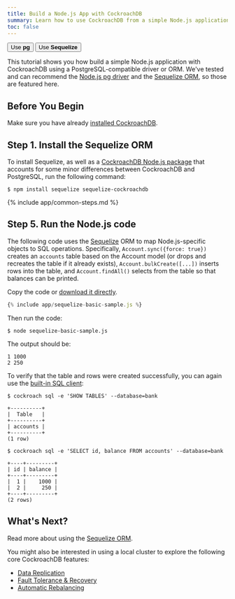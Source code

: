 ```yaml
---
title: Build a Node.js App with CockroachDB
summary: Learn how to use CockroachDB from a simple Node.js application with the Sequelize ORM.
toc: false
---
```


<div class="filters filters-big clearfix">
    <a href="build-a-nodejs-app-with-cockroachdb.html"><button class="filter-button">Use <strong>pg</strong></button></a>
    <a href="build-a-nodejs-app-with-cockroachdb-sequelize.html"><button class="filter-button current">Use <strong>Sequelize</strong></button></a>
</div>

This tutorial shows you how build a simple Node.js application with CockroachDB using a PostgreSQL-compatible driver or ORM. We've tested and can recommend the [Node.js pg driver](https://www.npmjs.com/package/pg) and the [Sequelize ORM](http://docs.sequelizejs.com/en/v3/), so those are featured here.

<div id="toc"></div>

## Before You Begin

Make sure you have already [installed CockroachDB](install-cockroachdb.html).

## Step 1. Install the Sequelize ORM

To install Sequelize, as well as a [CockroachDB Node.js package](https://github.com/cockroachdb/sequelize-cockroachdb) that accounts for some minor differences between CockroachDB and PostgreSQL, run the following command:

~~~ shell
$ npm install sequelize sequelize-cockroachdb
~~~

{% include app/common-steps.md %}

## Step 5. Run the Node.js code

The following code uses the [Sequelize](http://docs.sequelizejs.com/en/v3/) ORM to map Node.js-specific objects to SQL operations. Specifically, `Account.sync({force: true})` creates an `accounts` table based on the Account model (or drops and recreates the table if it already exists), `Account.bulkCreate([...])` inserts rows into the table, and `Account.findAll()` selects from the table so that balances can be printed.

Copy the code or
<a href="https://raw.githubusercontent.com/cockroachdb/docs/gh-pages/_includes/app/sequelize-basic-sample.js" download>download it directly</a>.

~~~ js
{% include app/sequelize-basic-sample.js %}
~~~

Then run the code:

~~~ shell
$ node sequelize-basic-sample.js
~~~

The output should be:

~~~ shell
1 1000
2 250
~~~

To verify that the table and rows were created successfully, you can again use the [built-in SQL client](use-the-built-in-sql-client.html):

~~~ shell
$ cockroach sql -e 'SHOW TABLES' --database=bank
~~~

~~~
+----------+
|  Table   |
+----------+
| accounts |
+----------+
(1 row)
~~~

~~~ shell
$ cockroach sql -e 'SELECT id, balance FROM accounts' --database=bank
~~~

~~~
+----+---------+
| id | balance |
+----+---------+
|  1 |    1000 |
|  2 |     250 |
+----+---------+
(2 rows)
~~~

## What's Next?

Read more about using the [Sequelize ORM](http://docs.sequelizejs.com/en/v3/).

You might also be interested in using a local cluster to explore the following core CockroachDB features:

- [Data Replication](demo-data-replication.html)
- [Fault Tolerance & Recovery](demo-fault-tolerance-and-recovery.html)
- [Automatic Rebalancing](demo-automatic-rebalancing.html)

